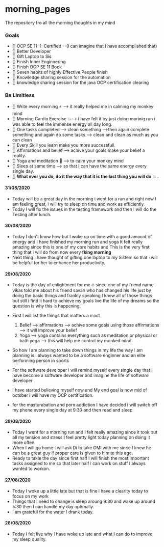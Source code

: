 # morning_pages
The repository fro all the morning thoughts in my mind

### Goals
- [] OCP SE 11 :1: Certified --(I can imagine that I have accomplished that)
- [] Better Developer
- [] Gift Laptop to Sis
- [] Finish Inner Enginnering 
- [] Finish OCP SE 11 Book
- [] Seven habits of highly Effective People finish
- [] Knowledge sharing session for the automation
- [] knowledge sharing session for the java OCP certification clearing


### Be Limitless
- [] Write every morning :zap: --> it really helped me in calming my monkey mind
- [] Morning Cardio Exercise :boom:--> i have felt it by just doing morinig run i was able to feel the immense energy all day long.
- [] One tasks completed --> clean something -->then again complete something and again do some tasks --> clean and clean as much as you can clean
- [] Every Skill you learn make you more successfull.
- [] Affirmations and belief --> achive your goals make your belief a reality.
- [] Yoga and meditation :pray: --> to calm your monkey mind
- [] Sleep at same time --> so that I can have the same energy every single day.
- [] **What ever you do, do it the way that it is the last thing you will do** :boom: .


#### 31/08/2020
* Today will be a great day in the morning i went for a run and right now I am feeling great, I will try to sleep on time 
  and work as efficiently.
* Today I will fix the issues in the testing framework and then I will do the Testing after lunch.

#### 30/08/2020
* Today I don't know how but I woke up on time with a good amount of energy and I have finished my morning run and yoga 
  It felt really amazing since this is one of my core habits and This is the very first thing that i will do from now every f**king morning**
* Next thing I have thought of gifting one laptop to my Sistem so that i will be helpful for her to enhance her productivity.



#### 29/08/2020
* Today is the day of enlightment for me :fire: since one of my friend name vikas told me about his friend savan who has changed 
  his life just by doing the basic things and frankly speaking I knew all of those things but still i find it hard to achieve my goals
  live the life of my dreams so the question is why this is happening.
  
* First I will list the things that matters a most
  1. Belief --> affirmations --> achive some goals using those affirmations --> it will improve your belief
  2. Yoga --> yoga contains everything such as meditation or physical or hath yoga --> this will help me control
            my monked mind.
   
   
* So how I am planning to take down things in my life the way I am planning is i always wanted to be a software enginner 
and an elite performing person in sports 

* For the software developer I will remind myself every single day that I have become a software developer and imagine the life of software developer
* I have started believing myself now and My end goal is now mid of october i will have my OCP certification.
* for the masturabation and porn addiction I have decided i will switch off my phone every single day at 9:30 and then read and sleep.




#### 28/08/2020
* Today I went for a morning run and I felt really amazing since it took out all my tension and stress I feel
  pretty light today planning on doing it more often.
* When I will go home I will ask Di to take OMI with me since I knew he can be a great guy if proper care is given to him to this age.
* Ready to takle the day since first half I will finish the most important tasks assigned to me so that later half I can work on stuff
  I always wanted to workon.

#### 27/08/2020
* Today I woke up a little late but that is fine I have a clearity today to focus on my work
* Things that I need to change is sleep aroung 9:30 and wake up around 5:30 then I can handle my day optimally.
* I am grateful for the water I drank today.

#### 26/08/2020 
* Today I felt live why I have woke up late and what I can do to improve my sleep quality.
